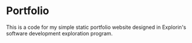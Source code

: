 # Portfolio
This is a code for my simple static portfolio website designed in Explorin's software development exploration program.
